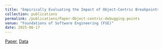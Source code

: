 ```yaml
---
title: "Empirically Evaluating the Impact of Object-Centric Breakpoints on the Debugging of Object-Oriented Programs"
collection: publications
permalink: /publications/Paper-Object-centric-debugging-points
venue: "Foundations of Software Engineering (FSE)"
date: 2025-06-17
---
```


[Paper](https://hal.science/hal-04948470),
[Data](https://doi.org/10.5281/zenodo.14802898)

